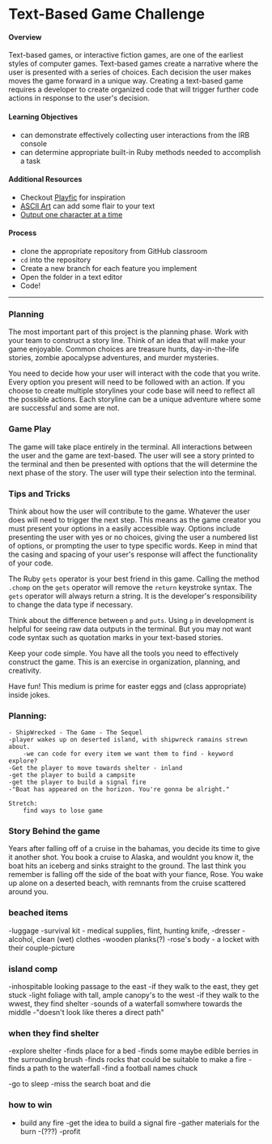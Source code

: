 # Text-Based Game Challenge

#### Overview

Text-based games, or interactive fiction games, are one of the earliest styles of computer games. Text-based games create a narrative where the user is presented with a series of choices. Each decision the user makes moves the game forward in a unique way. Creating a text-based game requires a developer to create organized code that will trigger further code actions in response to the user's decision.

#### Learning Objectives

- can demonstrate effectively collecting user interactions from the IRB console
- can determine appropriate built-in Ruby methods needed to accomplish a task

#### Additional Resources

- Checkout [Playfic](http://playfic.com/explore/popular) for inspiration
- [ASCII Art](https://www.asciiart.eu/) can add some flair to your text
- [Output one character at a time](https://stackoverflow.com/questions/4515157/read-a-ruby-string-one-character-at-a-time-for-word-wrapping)

#### Process

- clone the appropriate repository from GitHub classroom
- `cd` into the repository
- Create a new branch for each feature you implement
- Open the folder in a text editor
- Code!

---

### Planning

The most important part of this project is the planning phase. Work with your team to construct a story line. Think of an idea that will make your game enjoyable. Common choices are treasure hunts, day-in-the-life stories, zombie apocalypse adventures, and murder mysteries.

You need to decide how your user will interact with the code that you write. Every option you present will need to be followed with an action. If you choose to create multiple storylines your code base will need to reflect all the possible actions. Each storyline can be a unique adventure where some are successful and some are not.

### Game Play

The game will take place entirely in the terminal. All interactions between the user and the game are text-based. The user will see a story printed to the terminal and then be presented with options that the will determine the next phase of the story. The user will type their selection into the terminal.

### Tips and Tricks

Think about how the user will contribute to the game. Whatever the user does will need to trigger the next step. This means as the game creator you must present your options in a easily accessible way. Options include presenting the user with yes or no choices, giving the user a numbered list of options, or prompting the user to type specific words. Keep in mind that the casing and spacing of your user's response will affect the functionality of your code.

The Ruby `gets` operator is your best friend in this game. Calling the method `.chomp` on the `gets` operator will remove the `return` keystroke syntax. The `gets` operator will always return a string. It is the developer's responsibility to change the data type if necessary.

Think about the difference between `p` and `puts`. Using `p` in development is helpful for seeing raw data outputs in the terminal. But you may not want code syntax such as quotation marks in your text-based stories.

Keep your code simple. You have all the tools you need to effectively construct the game. This is an exercise in organization, planning, and creativity.

Have fun! This medium is prime for easter eggs and (class appropriate) inside jokes.


### Planning:
    - ShipWrecked - The Game - The Sequel
    -player wakes up on deserted island, with shipwreck ramains strewn about.
        -we can code for every item we want them to find - keyword explore?
    -Get the player to move towards shelter - inland
    -get the player to build a campsite
    -get the player to build a signal fire
    -"Boat has appeared on the horizon. You're gonna be alright."

    Stretch:
        find ways to lose game

### Story Behind the game
Years after falling off of a cruise in the bahamas, you decide its time to give it another shot. You book a cruise to Alaska, and wouldnt you know it, the boat hits an iceberg and sinks straight to the ground. The last think you remember is falling off the side of the boat with your fiance, Rose. You wake up alone on a deserted beach, with remnants from the cruise scattered around you. 

### beached items
-luggage
    -survival kit - medical supplies, flint, hunting knife, 
-dresser
    -alcohol, clean (wet) clothes
-wooden planks(?)
-rose's body - a locket with their couple-picture

### island comp
-inhospitable looking passage to the east
    -if they walk to the east, they get stuck
-light foliage with tall, ample canopy's to the west
    -if they walk to the wwest, they find shelter 
-sounds of a waterfall somwhere towards the middle
    -"doesn't look like theres a direct path"

### when they find shelter
-explore shelter
    -finds place for a bed
    -finds some maybe edible berries in the surrounding brush
    -finds rocks that could be suitable to make a fire
    -finds a path to the waterfall
    -find a football names chuck

-go to sleep
    -miss the search boat and die

### how to win
- build any fire
    -get the idea to build a signal fire
    -gather materials for the burn
    -(???)
    -profit
